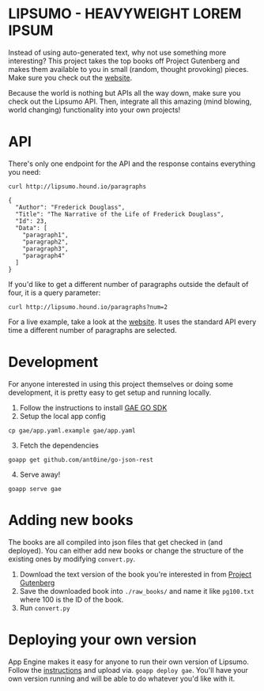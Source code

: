 # LIPSUMO - HEAVYWEIGHT LOREM IPSUM

Instead of using auto-generated text, why not use something more interesting? This project takes the top books off Project Gutenberg and makes them available to you in small (random, thought provoking) pieces. Make sure you check out the [website](http://lipsumo.hound.io).

Because the world is nothing but APIs all the way down, make sure you check out the Lipsumo API. Then, integrate all this amazing (mind blowing, world changing) functionality into your own projects!

# API

There's only one endpoint for the API and the response contains everything you need:

    curl http://lipsumo.hound.io/paragraphs

    {
      "Author": "Frederick Douglass",
      "Title": "The Narrative of the Life of Frederick Douglass",
      "Id": 23,
      "Data": [ 
        "paragraph1", 
        "paragraph2", 
        "paragraph3", 
        "paragraph4" 
      ]
    }

If you'd like to get a different number of paragraphs outside the default of four, it is a query parameter:

    curl http://lipsumo.hound.io/paragraphs?num=2

For a live example, take a look at the [website](http://lipsumo.hound.io). It uses the standard API every time a different number of paragraphs are selected.

# Development

For anyone interested in using this project themselves or doing some development, it is pretty easy to get setup and running locally.

1. Follow the instructions to install [GAE GO SDK](https://developers.google.com/appengine/docs/go/gettingstarted/devenvironment)
2. Setup the local app config

```
cp gae/app.yaml.example gae/app.yaml
```

3. Fetch the dependencies

```
goapp get github.com/ant0ine/go-json-rest
```

4. Serve away!

```
goapp serve gae
```

# Adding new books

The books are all compiled into json files that get checked in (and deployed). You can either add new books or change the structure of the existing ones by modifying `convert.py`.

1. Download the text version of the book you're interested in from [Project Gutenberg](http://www.gutenberg.org/)
2. Save the downloaded book into `./raw_books/` and name it like `pg100.txt` where 100 is the ID of the book.
3. Run `convert.py`

# Deploying your own version

App Engine makes it easy for anyone to run their own version of Lipsumo. Follow the [instructions](https://developers.google.com/appengine/docs/go/gettingstarted/uploading) and upload via. `goapp deploy gae`. You'll have your own version running and will be able to do whatever you'd like with it.


